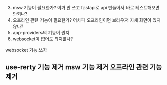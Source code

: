 3. msw 기능이 필요한가? 이거 안 쓰고 fastapi로 api 만들어서 바로 테스트해보면 안되나?
4. 오프라인 관련 기능이 필요한가? 어차피 오프라인이면 브라우저 자체 화면이 있지 않나?
6. app-providers의 기능이 뭔지
7. websocket이 없어도 되지않나?


websocket 기능 쓰자

use-rerty 기능 제거
msw 기능 제거
오프라인 관련 기능 제거
---


